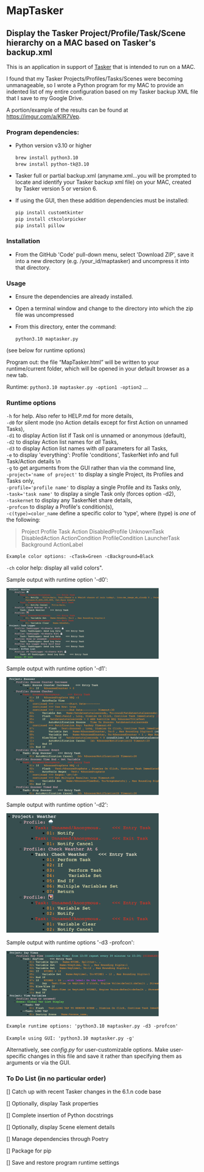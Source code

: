 # MapTasker
## Display the Tasker Project/Profile/Task/Scene hierarchy on a MAC based on Tasker's backup.xml

This is an application in support of [Tasker](https://tasker.joaoapps.com/) that is intended to run on a MAC.
 
I found that my Tasker Projects/Profiles/Tasks/Scenes were becoming unmanageable, so I wrote a Python program for my MAC to provide an indented list of my entire configuration based on my Tasker backup XML file that I save to my Google Drive.
 
A portion/example of the results can be found at https://imgur.com/a/KIR7Vep.
 
### Program dependencies:
-	Python version v3.10 or higher             


    `brew install python3.10`          
    `brew install python-tk@3.10`           
     
-	Tasker full or partial backup.xml (anyname.xml…you will be prompted to locate and identify your Tasker backup xml file) on your MAC, created by Tasker version 5 or version 6. 
-   If using the GUI, then these addition dependencies must be installed:           


     `pip install customtkinter`         
     `pip install ctkcolorpicker`          
     `pip install pillow`          
    

### Installation

- From the GitHub 'Code' pull-down menu, select 'Download ZIP', save it into a new directory (e.g. /your_id/maptasker) and uncompress it into that directory.


### Usage 

- Ensure the dependencies are already installed.
- Open a terminal window and change to the directory into which the zip file was uncompressed
- From this directory, enter the command:


     `python3.10 maptasker.py` 
 
 (see below for runtime options)
 
Program out: the file “MapTasker.html” will be written to your runtime/current folder, which will be opened in your default browser as a new tab.
 
Runtime: `python3.10 maptasker.py -option1 -option2` ...
 
### Runtime options 
 
`-h` for help.  Also refer to HELP.md for more details,  
`-d0` for silent mode (no Action details except for first Action on unnamed Tasks),  
`-d1` to display Action list if Task onl is unnamed or anonymous (default),   
`-d2` to display Action list names for *all* Tasks,    
`-d3` to display Action list names with *all* parameters for all Tasks,    
`-e` to display 'everything': Profile 'conditions', TaskerNet info and full Task/Action details \n  
`-g` to get arguments from the GUI rather than via the command line,    
`-project='name of project'` to display a single Project, its Profiles and Tasks only,    
`-profile='profile name'` to display a single Profile and its Tasks only,    
`-task='task name'` to display a single Task only (forces option -d2),   
`-taskernet` to display any TaskerNet share details,    
`-profcon` to display a Profile's condition(s),   
`-c(type)=color_name`  define a specific color to 'type', where (type) is *one* of the following:
> Project Profile Task Action DisabledProfile UnknownTask DisabledAction ActionCondition ProfileCondition LauncherTask Background ActionLabel
            
    Example color options: -cTask=Green -cBackground=Black     
`-ch`  color help: display all valid colors". 

Sample output with runtime option '-d0':

<img src="/documentation_images/display_level-d0.png" width="400"/>

Sample output with runtime option '-d1':

<img src="/documentation_images/display_level-d1.png" width="400"/>

Sample output with runtime option '-d2':

<img src="/documentation_images/display_level-d2.png" width="400"/>

Sample output with runtime options '-d3 -profcon':

<img src="/documentation_images/display_level-d3.png" width="400"/>

    Example runtime options: 'python3.10 maptasker.py -d3 -profcon'

    Example using GUI: 'python3.10 maptasker.py -g'

Alternatively, see *config.py* for user-customizable options.  Make user-specific changes in this file and save it rather than specifying them as arguments or via the GUI.


### To Do List (in no particular order)
[] Catch up with recent Tasker changes in the 6.1.n code base

[] Optionally, display Task properties

[] Complete insertion of Python docstrings

[] Optionally, display Scene element details

[] Manage dependencies through Poetry
 
[] Package for pip

[] Save and restore program runtime settings
